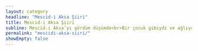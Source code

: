 ```yaml
---
layout: category
headline: "Mescid-i Aksa Şiiri"
title: Mescid-i Aksa Şiiri
subline: Mescid-i Aksa’yı gördüm düşümde<br>Bir çocuk gibiydi ve ağlıyordu<br>Varıp eşiğine alnımı koydum<br>Sanki bir yer altı nehr çağlıyordu<br><br>Gözlerim yollarda bekler dururum<br>Nerde kardeşlerim diyordu bir ses<br>İlk Kıblesi benim ulu Nebi’nin<br>Unuttu mu bunu acaba herkes<br><br>Burak dolanırdı yörelerimde<br>Mi’raca yol veren hız üssü idim<br>Bellidir kutsallığım şehir ismimden<br>Her yana nur saçan bir kürsü idim<br><br>Hani o günler ki binlerce mü’min<br>Tek yürek halinde bana koşardı<br>Hemşehrim nebi’ler yüzü hürmetine<br>Cevaba erişen dualar vardı<br><br>Şimdi kimsecikler varmaz yanıma<br>Mü’minde yoksunum tek ve tenhayım<br>Rüzgarlar silemez gözyaşlarımı<br>Çöllerde kayıp bir yetim vâhayım<br><br>Mescid-i Aksa’yı gördüm düşümde<br>Götür müslümana selam diyordu<br>Dayanamıyorum bu ayrılığa<br>Kucaklasın beni İslâm diyordu<br><br>Mehmet Akif İnan
permalink: "mescidi-aksa-siiri/"
showEmpty: false
---
```


  
